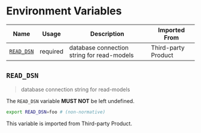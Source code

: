 # Environment Variables

| Name         | Usage    | Description                                | Imported From       |
| ------------ | -------- | ------------------------------------------ | ------------------- |
| [`READ_DSN`] | required | database connection string for read-models | Third-party Product |

## `READ_DSN`

> database connection string for read-models

The `READ_DSN` variable **MUST NOT** be left undefined.

```bash
export READ_DSN=foo # (non-normative)
```

This variable is imported from Third-party Product.

<!-- references -->

[`read_dsn`]: #READ_DSN
